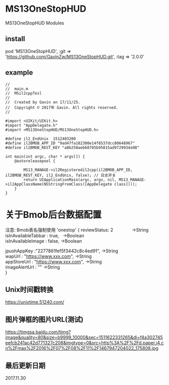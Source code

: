 # MS13OneStopHUD 
MS13OneStopHUD Modules

## install
pod 'MS13OneStopHUD', :git => 'https://github.com/GavinZw/MS13OneStopHUD.git', :tag => '2.0.0'


## example
    //
    //  main.m
    //  MSil2cppTesl
    //
    //  Created by Gavin on 17/11/25.
    //  Copyright © 2017年 Gavin. All rights reserved.
    //

    #import <UIKit/UIKit.h>
    #import "AppDelegate.h"
    #import <MS13OneStopHUD/MS13OneStopHUD.h>

    #define il2_EndUnix  1512403200
    #define il2BMOB_APP_ID "9ad47fa182300e14f8537dcc80648967"
    #define il2BMOB_REST_KEY "a8b258aeb68705b95815ad9729934a98"

    int main(int argc, char * argv[]) {
        @autoreleasepool {
        
            MS13_MANAGE->il2Registeredil2cpp(il2BMOB_APP_ID, il2BMOB_REST_KEY, il2_EndUnix, false); // 日志开关
            return UIApplicationMain(argc, argv, nil, MS13_MANAGE->il2AppClassName(NSStringFromClass([AppDelegate class])));
        }
    }

# 关于Bmob后台数据配置

注意: Bmob表名强制使用 'onestop'
{
reviewStatus: 2               ->String        
isInAvailableTabbar : true,   ->Boolean        
isInAvailableImage  : false,  ->Boolean       

jpushAppKey   :"2277861fef5f3442c8c4ed91",  ->String   
wapUrl        : "https://www.xxx.com",      ->String   
appStoreUrl   : "https://www.xxx.com",      ->String   
imageAlertUrl : ""                          ->String   
}


## Unix时间戳转换
https://unixtime.51240.com/

## 图片弹框的图片URL(测试)
https://timgsa.baidu.com/timg?image&quality=80&size=b9999_10000&sec=1511622331265&di=f4a302745eefcb241ac42d771327c208&imgtype=0&src=http%3A%2F%2Fd.paper.i4.cn%2Fmax%2F2016%2F07%2F08%2F11%2F1467947204022_175808.jpg

## 最后更新日期
2017.11.30
